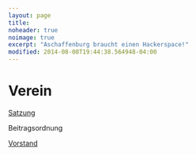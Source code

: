 ```yaml
---
layout: page
title:
noheader: true
noimage: true
excerpt: "Aschaffenburg braucht einen Hackerspace!"
modified: 2014-08-08T19:44:38.564948-04:00
---
```

<h1>Verein</h1>

<a href=/files/satzung.pdf>Satzung</a>

Beitragsordnung

<a href="/Team/">Vorstand</a>

